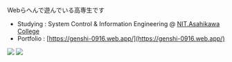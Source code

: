Webらへんで遊んでいる高専生です

- Studying : System Control & Information Engineering @ [NIT.Asahikawa College](https://www.asahikawa-nct.ac.jp/)
- Portfolio : [https://genshi-0916.web.app/](https://genshi-0916.web.app/)

![](https://img.shields.io/badge/-No-red)
![](https://img.shields.io/badge/-socialization-brightgreen)
